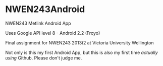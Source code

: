 NWEN243Android
==============

NWEN243 Metlink Android App

Uses Google API level 8 - Android 2.2 (Froyo)

Final assignment for NWEN243 2013t2 at Victoria University Wellington

Not only is this my first Android App, but this is also my first time *actually using* Github.
Please don't judge me.
